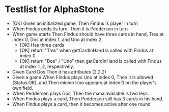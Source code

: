 Testlist for AlphaStone
====

* [OK] Given an initialized game, Then Findus is player in turn
* When Findus ends its turn, Then it is Peddersen in turn
* When game starts Then Findus should have three cards in hand, Tres at index 0, Dos at index 1, and Uno at index 2.
  * [OK] Has three cards
  * [OK] return "Tres" when getCardInHand is called with Findus at index 0
  * [OK] return "Dos" / "Uno" then getCardInHand is called with Findus at index 1, 2, respectively.
* Given Card Dos Then it has attributes (2,2,2)
* Given a game When Findus plays Uno at index 0, Then it is allowed (Status.OK), and Then minion Uno appears at index 0 on the player's own field.
* When Peddersen plays Dos, Then the mana available is two less.
* When Findus plays a card, Then Peddersen still has 3 cards in his hand.
* When Findus plays a card, then it becomes active after one round
